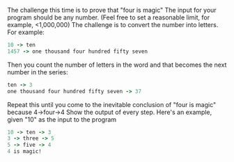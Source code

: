 The challenge this time is to prove that "four is magic"
The input for your program should be any number. (Feel free to set a reasonable limit, for example, <1,000,000)
The challenge is to convert the number into letters. For example:
```ruby
10 -> ten
1457 -> one thousand four hundred fifty seven
```
Then you count the number of letters in the word and that becomes the next number in the series:
```ruby
ten -> 3
one thousand four hundred fifty seven -> 37
```
Repeat this until you come to the inevitable conclusion of "four is magic" because 4->four->4
Show the output of every step. Here's an example, given "10" as the input to the program
```ruby
10 -> ten -> 3
3 -> three -> 5
5 -> five -> 4
4 is magic!
```
